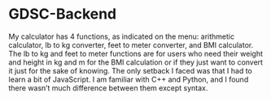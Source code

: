 # GDSC-Backend
My calculator has 4 functions, as indicated on the menu: arithmetic calculator, lb to kg converter, feet to meter converter, and BMI calculator. The lb to kg and feet to meter functions are for users who need their weight and height in kg and m for the BMI calculation or if they just want to convert it just for the sake of knowing. The only setback I faced was that I had to learn a bit of JavaScript. I am familiar with C++ and Python, and I found there wasn’t much difference between them except syntax.
